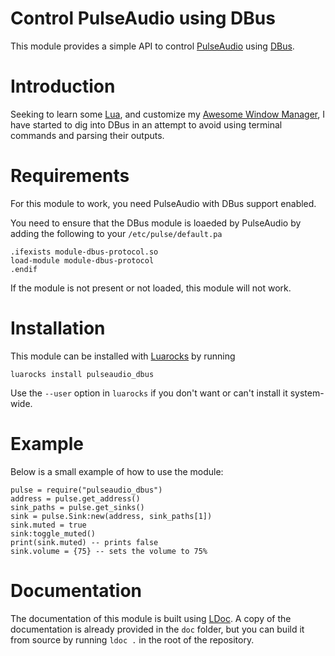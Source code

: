 # Control PulseAudio using DBus

This module provides a simple API to control
[PulseAudio](https://www.freedesktop.org/wiki/Software/PulseAudio/)
using [DBus](http://dbus.freedesktop.org/).

# Introduction

Seeking to learn some [Lua](http://www.lua.org), and customize my
[Awesome Window Manager](https://awesomewm.org), I have started to dig into
DBus in an attempt to avoid using terminal commands and parsing their outputs.

# Requirements

For this module to work, you need PulseAudio with DBus support enabled.

You need to ensure that the DBus module is loaeded by PulseAudio
by adding the following to your `/etc/pulse/default.pa`

    .ifexists module-dbus-protocol.so
    load-module module-dbus-protocol
    .endif

If the module is not present or not loaded, this module will not work.

# Installation

This module can be installed with [Luarocks](http://luarocks.org/) by running

    luarocks install pulseaudio_dbus

Use the `--user` option in `luarocks` if you don't want or can't install it
system-wide.

# Example

Below is a small example of how to use the module:

    pulse = require("pulseaudio_dbus")
    address = pulse.get_address()
    sink_paths = pulse.get_sinks()
    sink = pulse.Sink:new(address, sink_paths[1])
    sink.muted = true
    sink:toggle_muted()
    print(sink.muted) -- prints false
    sink.volume = {75} -- sets the volume to 75%

# Documentation

The documentation of this module is built using [LDoc](https://stevedonovan.github.io/ldoc/).
A copy of the documentation is already provided in the `doc` folder,
but you can build it from source by running `ldoc .` in the root of the repository.
